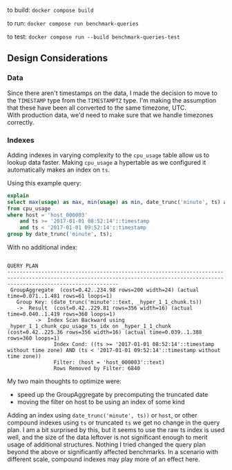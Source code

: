 to build: `docker compose build`

to run: `docker compose run benchmark-queries`

to test: `docker compose run --build benchmark-queries-test`

## Design Considerations

### Data

Since there aren't timestamps on the data, I made the decision to move to the `TIMESTAMP` type from the `TIMESTAMPTZ` type.
I'm making the assumption that these have been all converted to the same timezone, UTC.  
With production data, we'd need to make sure that we handle timezones correctly.

### Indexes

Adding indexes in varying complexity to the `cpu_usage` table allow us to lookup data faster.
Making `cpu_usage` a hypertable as we configured it automatically makes an index on `ts`.

Using this example query:

```sql
explain
select max(usage) as max, min(usage) as min, date_trunc('minute', ts) as minute
from cpu_usage
where host = 'host_000003'
    and ts >= '2017-01-01 08:52:14'::timestamp
    and ts < '2017-01-01 09:52:14'::timestamp
group by date_trunc('minute', ts);
```

With no additional index:

```
                                                                                   QUERY PLAN
--------------------------------------------------------------------------------------------------------------------------------------------------------------------------------
 GroupAggregate  (cost=0.42..234.98 rows=200 width=24) (actual time=0.071..1.481 rows=61 loops=1)
   Group Key: (date_trunc('minute'::text, _hyper_1_1_chunk.ts))
   ->  Result  (cost=0.42..229.81 rows=356 width=16) (actual time=0.040..1.419 rows=360 loops=1)
         ->  Index Scan Backward using _hyper_1_1_chunk_cpu_usage_ts_idx on _hyper_1_1_chunk  (cost=0.42..225.36 rows=356 width=16) (actual time=0.039..1.388 rows=360 loops=1)
               Index Cond: ((ts >= '2017-01-01 08:52:14'::timestamp without time zone) AND (ts < '2017-01-01 09:52:14'::timestamp without time zone))
               Filter: (host = 'host_000003'::text)
               Rows Removed by Filter: 6840
```

My two main thoughts to optimize were:

- speed up the GroupAggregate by precomputing the truncated date
- moving the filter on host to be using an index of some kind

Adding an index using `date_trunc('minute', ts))` or `host`, or other compound indexes using `ts` or truncated `ts` we get no change in the query plan. I am a bit surprised by this, but it seems to use the raw ts index is used well, and the size of the data leftover is not significant enough to merit usage of additional structures. Nothing I tried changed the query plan beyond the above or significantly affected benchmarks. In a scenario with different scale, compound indexes may play more of an effect here.
